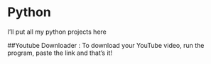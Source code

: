 # Python
I’ll put all my python projects here 

##Youtube Downloader :
To download your YouTube video, run the program, paste the link and that’s it!
